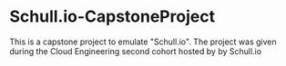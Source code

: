# Schull.io-CapstoneProject
This is a capstone project to emulate "Schull.io". 
The project was given during the Cloud Engineering second cohort hosted by by Schull.io
